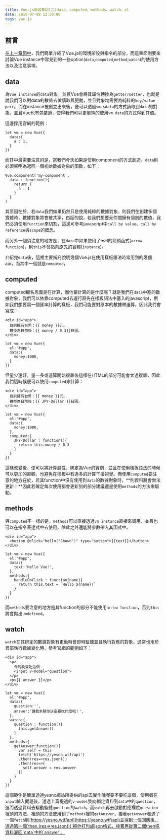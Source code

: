 ```yaml
---
title: Vue.js學習筆記(二)data、computed、methods、watch、el
date: 2019-07-08 12:30:00
tags: vue.js
---
```


## 前言
[在上一章節中](https://shawnlin0201.github.io/2019/07/07/Vue-js-note-001/)，我們簡單介紹了Vue.js的環境架設與指令的部分，而這章節則要來討論Vue instance中常見到的一些option(`data`,`computed`,`method`,`watch`)的使用方法以及注意事項。

## data
為`Vue instance`的`data`對象，並且Vue會將其屬性轉換為`getter/setter`，也就是說我們可以對data的數值去做讀取與更動，並且對象均需要為純粹的`key/value pair`。而在instance被創立出來後，便可以透過`vm.$data`的方式讀取到`data`的對象，並且Vue也有包裝過，使得我們可以更單純的使用`vm.data`的方式得到其值。

這邊採用官網的範例：
```
let vm = new Vue({
  data:{
    a : 1,
  }
})

```
而其中最需要注意的是，當我們今天如果是使用component的方式創造，`data`則必須聲明為返回一個初始數據對象的函數，如下：

```
Vue.component('my-component',
  data : function(){
    return {
      a : 1
    }
  }
)

```
其原因在於，若`data`我們如果仍然只是使用純粹的數據對象，則我們在創建多個實體時，數據對象將會被共享，白話的說，若我們想要元件間擁有個別的數值，我們必須使用`function`來切割，這邊可參考javascript中`call by value`、`call by reference`與`scope`的概念。

而另外一個須注意的地方是，在`data`中如果使用了es6的箭頭函式(`arrow function`)，則`this`不會指向原先的實體(`instance`)。

介紹完`data`後，這裡主要補充說明幾個Vue.js在使用樣板語法時常用到的幾個api，而其中一個就是`computed`，

## computed

computed顧名思義是在計算，而他要計算的是什麼呢？就是我們在`data`中塞的數據對象，我們可以依靠computed去運行原先在樣板語法中塞入的javascript，例如我們想要寫一個匯率計算的樣板，我們可能要對原本的數據做運算，因此我們會寫成：

```
<div id="app">
  目前擁有台幣：{{ money }}元。
  轉換為日幣後：{{ money / 0.3}}日圓。
</div>
```
```
let vm = new Vue({
  el:'#app',
  data:{
    money:1000,
  }
})
```
但量少還好，量一多或運算開始複雜後這樣在HTML的部分可能會太過複雜，因此我們這時候便可以使用`computed`來計算：
```
<div id="app">
  目前擁有台幣：{{ money }}元。
  轉換為日幣後：{{ JPY-Dollar }}日圓。
</div>
```
```
let vm = new Vue({
  el:'#app',
  data:{
    money:1000,
  },
  computed:{
    JPY-Dollar : function(){
      return this.money / 0.3
    }
  }
})
```
這樣改變後，便可以將計算屬性，綁定為Vue的實例，並且在使用樣板語法的時候可以更加的直觀，也避免在樣板中有過多的計算干擾視覺。而使用`computed`要注意的地方在於，若其function中沒有使用到`data`的數據對象時，**則資料將會無法更新！**因此若確定每次使用都會更新到的部分建議還是使用`methods`的方法來驅動。

## methods
與`computed`不一樣的是，`methods`可以直接透過`vm instance`直接來調用，並且也可以在指令表達式中去使用，除此之外還能將參數帶入其函式中。

```
<div id="app">
  <button @click="hello("Shawn")" type="button">{{text}}</button>
</div>
```
```
let vm = new Vue({
  el:'#app',
  data:{
    text:'Hello Vue!',
  },
  methods:{
    handleOnClick : function(name){
      return this.text = `Hello ${name}!`
    }
  }
})
```

而`methods`要注意的地方是其function的部分不能使用`arrow function`，否則`this`將會拋出`undefined`。

## watch

`watch`在其綁定的數據對象有更動時會即時監聽並且執行對應的對象，通常也用於異部執行數據變化時，參考官網的範例如下：

```
<div id="app">
  <p>
    今晚晚餐吃這個：
    <input v-model="question">
  </p>
  <p>{{ answer }}</p>
</div>
```
```
let vm = new Vue({
  el:'#app',
  data:{
    question:'',
    answer:'讓我來幫你決定要吃什麼吧！',
  },
  watch:{
    question : function(){
      this.getAnswer()
    }
  },
  methods:{
    getAnswer:function(){
      var self = this
      fetch('https://yesno.wtf/api')
      .then(res=>res.json())
      .then(res=>{
        self.answer = res.answer
      })
    }
  }
})
```
這個範例是簡單透過yesno網站所提供的api去實作晚餐要不要吃這個，使用者在`input`輸入問題後，透過上篇提過的`v-model`雙向綁定資料到`data`中的`question`，進而透過資料去驅動監聽`question`的`watch`，而`watch`再去啟動對應欄位`question`裡頭的方法，裡頭的方法使用到了`methods`裡的`getAnswer`，接著`getAnswer`發送了一個`fetch`到[https://yesno.wtf/api](https://yesno.wtf/api)並得到一個回應後，透過第一個`then.(res=>res.json())`把他打包成json格式，接著再從第二個then把資料灌回`data`中的`answer`。